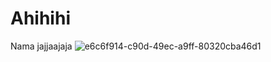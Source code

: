 # Ahihihi
Nama jajjaajaja
![e6c6f914-c90d-49ec-a9ff-80320cba46d1](https://github.com/user-attachments/assets/b671795a-5680-40ac-8822-29d05e80c505)
